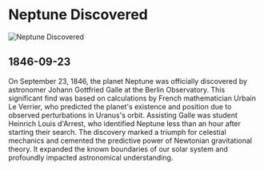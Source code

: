 # Neptune Discovered

![Neptune Discovered](https://www.nasa.gov/wp-content/uploads/2023/03/pia01492-main.jpg?w=1041)

## 1846-09-23

On September 23, 1846, the planet Neptune was officially discovered by astronomer Johann Gottfried Galle at the Berlin Observatory. This significant find was based on calculations by French mathematician Urbain Le Verrier, who predicted the planet's existence and position due to observed perturbations in Uranus's orbit. Assisting Galle was student Heinrich Louis d'Arrest, who identified Neptune less than an hour after starting their search. The discovery marked a triumph for celestial mechanics and cemented the predictive power of Newtonian gravitational theory. It expanded the known boundaries of our solar system and profoundly impacted astronomical understanding.